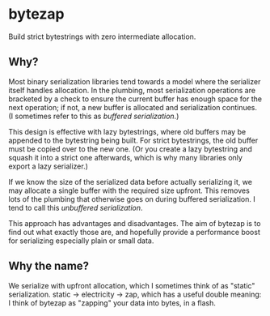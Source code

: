 # bytezap
Build strict bytestrings with zero intermediate allocation.

## Why?
Most binary serialization libraries tend towards a model where the serializer
itself handles allocation. In the plumbing, most serialization operations are
bracketed by a check to ensure the current buffer has enough space for the next
operation; if not, a new buffer is allocated and serialization continues. (I
sometimes refer to this as *buffered serialization*.)

This design is effective with lazy bytestrings, where old buffers may be
appended to the bytestring being built. For strict bytestrings, the old buffer
must be copied over to the new one. (Or you create a lazy bytestring and squash
it into a strict one afterwards, which is why many libraries only export a lazy
serializer.)

If we know the size of the serialized data before actually serializing it, we
may allocate a single buffer with the required size upfront. This removes lots
of the plumbing that otherwise goes on during buffered serialization. I tend to
call this *unbuffered serialization*.

This approach has advantages and disadvantages. The aim of bytezap is to find
out what exactly those are, and hopefully provide a performance boost for
serializing especially plain or small data.

## Why the name?
We serialize with upfront allocation, which I sometimes think of as "static"
serialization. static -> electricity -> zap, which has a useful double meaning:
I think of bytezap as "zapping" your data into bytes, in a flash.
